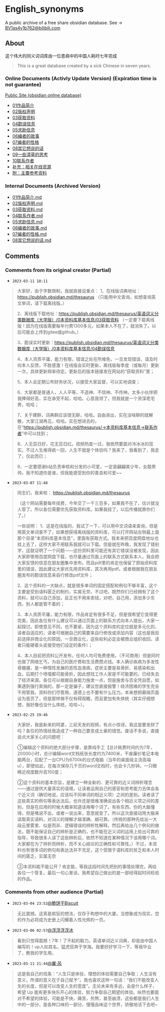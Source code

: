 # English_synonyms

A public archive of a free share obsidian database. See -> [BV1as4y1b762@bilibili.com](https://www.bilibili.com/video/BV1as4y1b762)

## About

这个伟大的同义词词库由一位患病中的中国人耗时七年完成
> This is a great database created by a sick Chinese in seven years.

### Online Documents (Activly Update Version) (Expiration time is not guarantee)

[Public Site (obsidian online database)](https://publish.obsidian.md/thesaurus)

- [01作品简介](https://publish.obsidian.md/thesaurus/英语词义分类数据库（大学版）/0本资料库基本信息/01作品简介)
- [02版权声明](https://publish.obsidian.md/thesaurus/英语词义分类数据库（大学版）/0本资料库基本信息/02版权声明)
- [03获取资料](https://publish.obsidian.md/thesaurus/英语词义分类数据库（大学版）/0本资料库基本信息/03获取资料)
- [04勘误信息](https://publish.obsidian.md/thesaurus/英语词义分类数据库（大学版）/0本资料库基本信息/04勘误信息)
- [05求助信息](https://publish.obsidian.md/thesaurus/英语词义分类数据库（大学版）/0本资料库基本信息/05求助信息)
- [06编者的故事](https://publish.obsidian.md/thesaurus/英语词义分类数据库（大学版）/0本资料库基本信息/06编者的故事)
- [07编者的性格](https://publish.obsidian.md/thesaurus/英语词义分类数据库（大学版）/0本资料库基本信息/07编者的性格)
- [08其它想说的话](https://publish.obsidian.md/thesaurus/英语词义分类数据库（大学版）/0本资料库基本信息/08其它想说的话)
- [09一些漳草的思考](https://publish.obsidian.md/thesaurus/英语词义分类数据库（大学版）/0本资料库基本信息/09一些漳草的思考)
- [10联系作者](https://publish.obsidian.md/thesaurus/英语词义分类数据库（大学版）/0本资料库基本信息/10联系作者)
- [补充：相关在线资源](https://publish.obsidian.md/thesaurus/英语词义分类数据库（大学版）/0本资料库基本信息/补充：相关在线资源)
- [附：主要参考资料](https://publish.obsidian.md/thesaurus/英语词义分类数据库（大学版）/0本资料库基本信息/附：主要参考资料)

### Internal Documents (Archived Version)

- [01作品简介.md](https://github.com/KJH-x/English_synonyms/blob/main/英语词义分类数据库（大学版）/英语词义分类数据库（大学版）/0本资料库的基本信息/01作品简介.md)
- [02版权声明.md](https://github.com/KJH-x/English_synonyms/blob/main/英语词义分类数据库（大学版）/英语词义分类数据库（大学版）/0本资料库的基本信息/02版权声明.md)
- [03获取资料.md](https://github.com/KJH-x/English_synonyms/blob/main/英语词义分类数据库（大学版）/英语词义分类数据库（大学版）/0本资料库的基本信息/03获取资料.md)
- [04联系作者.md](https://github.com/KJH-x/English_synonyms/blob/main/英语词义分类数据库（大学版）/英语词义分类数据库（大学版）/0本资料库的基本信息/04联系作者.md)
- [05求助信息.md](https://github.com/KJH-x/English_synonyms/blob/main/英语词义分类数据库（大学版）/英语词义分类数据库（大学版）/0本资料库的基本信息/05求助信息.md)
- [06编者的故事.md](https://github.com/KJH-x/English_synonyms/blob/main/英语词义分类数据库（大学版）/英语词义分类数据库（大学版）/0本资料库的基本信息/06编者的故事.md)
- [07编者的性格.md](https://github.com/KJH-x/English_synonyms/blob/main/英语词义分类数据库（大学版）/英语词义分类数据库（大学版）/0本资料库的基本信息/07编者的性格.md)
- [08其它想说的话.md](https://github.com/KJH-x/English_synonyms/blob/main/英语词义分类数据库（大学版）/英语词义分类数据库（大学版）/0本资料库的基本信息/08其它想说的话.md)

## Comments

### Comments from its original creator (Partial)

- `2023-03-11 18:11`

> 大家好，由于字数限制，我就直接说重点：
> 1、在线版词典地址：<https://publish.obsidian.md/thesaurus>
> （只能用中文查询，如想查询英文单词，请下载离线版。）
>
> 2、离线版下载地址：<https://publish.obsidian.md/thesaurus/英语词义分类数据库（大学版）/0本资料库基本信息/03获取资料>
> （一定要下载离线版！因为在线版需要每年付费1300多元，如果本人不在了，就消失了。以后可能会上传到gitee或github。）
>
> 3、勘误实时更新：<https://publish.obsidian.md/thesaurus/英语词义分类数据库（大学版）/0本资料库基本信息/04勘误信息>
>
> 4、本人资质平庸，能力有限，错误之处在所难免，一旦发现错误，请及时向本人反馈，不胜感激！在线版会实时更新，离线版每季度（或每月）更新一次，具体更新频率待定。更新后的版本链接发在网站的“获取资料”里；
>
> 5、本人会定期公布财务状况，以接受大家监督，可以实地调查；
>
> 6、大家都是普通人，人人平等，不造神、不信神、不传神。太多小伙伴把我捧得好高，实在承受不起，哈哈。心意我领了，但我就是一个资深老宅男，哈哈；
>
> 7、关于建群，词典群应该很无聊，哈哈。自由进出，实在没啥聊的就解散，大家江湖再见，哈哈。实在想进去的，在“<https://publish.obsidian.md/thesaurus/→本资料库基本信息→联系作者>”中可以找到；
>
> 8、人无百日好，花无百日红。视频热度一过，我依然要面对冷冰冰的现实。不过人生难得疯一回，人生不就是个体验吗？我来了，我看到了，我走了，仅此而已；
>
> 9、一定要感谢b站负责审核和分发的小可爱，一定是翩翩美少年，女靓男帅。我不知道你是谁，但我能感受到你的善良和可爱~~

- `2023-03-07 11:48`

> 同志们，我来啦：
> <https://publish.obsidian.md/thesaurus>
>
> （这个网站需要每年续费，今年交了一千三百多，如果我不在了，估计就没人管了。所以各位需要优先获取资料库。如果我挂了，以后传播就靠你们了。）
>
> 一些说明：
> 1、这是在线版的，我试了一下，可以用中文词语来查询，但是用英文单词查不了，如果想获得离线版的资料库，可以打开网站左侧最上面那个目录“本资料库基本信息”，里面有获取方式。我本来把百度网盘地址也挂上去了，这样大家不用联系我就可以下载。但是就在昨晚，我发现了错别字，这就证明了一个问题——这份资料里可能还有其它错误没被发现，因此大家即使用百度网盘下载，也尽量通过页面上的联系方式联系本人，我会把大家反馈的信息在朋友圈集中发布。而且pdf里的肯定也保留了原始资料库里的错误，因此建议大家优先用资料库，其次再用pdf。或者根据我在朋友圈发布的勘误信息来自行修改pdf文件；
>
> 2、这个资料的一大缺点，就是很多单词的固定搭配和例句不够丰富，这个主要是受到语料匮乏的制约，实属无奈。不过吧，既然你们已经拥有了这个资料，就可以自己添加，反正也不用来卖钱，对吧，自己用，添加多少东西，别人都是管不着的；
>
> 3、本人资质平庸，能力有限，作品肯定有很多不足，但是很希望它变得更完美，因此各位有什么建议可以通过页面上的联系方式向本人提出，大家一起探讨。即使意见不同，也不要紧，因为这个资料库的定位就是多元化的、读者自适应的，读者可根据自己的需要来自行修改或添加内容（这也是我目前选择非商业化的原因，一旦商业化，这些权利必定会被商业组织收回，读者只能硬着头皮接受他们设定的条件）；
>
> 4、本人目前把资料公开发布，任何人均可免费使用，（不可商用）但是同时也做了网络乞丐，为自己的医疗费和生活费攒点钱。本人确诊疾病为多发性骨髓瘤，是一种惰性发展的恶性血液病，症状主要是易骨折、易感染和出血，后期打个喷嚏都可能骨折，因此想找工作人家是不可能要的，已经失去了经济来源。各位可以根据自身能力施舍一点，但是施舍与否全凭自愿，如果遇到强行索捐的，那一定是骗子，建议您直接报警！经济困难的学生完全不用管我，资料你们尽管用，道德上也不要有什么压力。本来想把募捐页面设为首页了，但是那样做不仅有碍观瞻，而且更加有失体统（其实仔细想想，我好像也没什么体统，哈哈~）。

- `2023-02-25 19:46`

> 大家好，我是新来的阿婆，三前天发的视频，有点小惊讶。我这是要发财了吗？各位的热情给我造成了一种自己要变成土豪的错觉。废话不多说，直接说点大家关心的问题吧：
>
> ①编辑这个资料的绝大部分步骤，是靠纯手工【总计耗费时间约为7年，20000小时，总计编辑word文档纸张长度约为7400米，干废廉价笔记本电脑两台，后配了一台CPU为6700k的台式电脑（当年的桌面级主流高端u），即使如此，在每次保存几千页的word文档时，也会卡几秒钟。一只眼睛近视度数升高150度；
>
> ②这个资料的基本宗旨，是建立一种全新的、更可靠的近义词辨析理念——通过提供大量真实的语境，让读者运用自己的感官和思考能力去体会各个近义词（确切地说，应该叫不同单词的相近义项）之间的差别。读者读了这些真实的例句等表达法后，也许还是很难准确说出各个相近义项之间的差别，但是在应用的时候大概率知道该用哪个词了。有些东西，你的大脑懂得，但是嘴说不出，或者一说出来，意思就变了。所以这次直接动用大脑来读取真实语料，对词义的理解才越准确、越可靠。（传统的那种先给出一大段云里雾里、似是而非、逻辑错误的辨析性解释，然后再给出几个例句的做法，既不能保证自己的辨析是正确的，也不能在近义词的运用上给出可靠的指导，导致很多人读了这些辨析后，依然不知道在某种情况下该用哪个词。大家都在为了辨析而辨析，而不关心结论的正确性和可靠性。）不过，本资料也有很多词的例句和表达法并不充足，这个受限于语料库的贫乏和本人时间的匮乏，实属无奈
>
> ③本资料能不能公开？肯定能，等我这段时间先把别的事情处理完，再给各位一个答复。最后一句心里话，我希望自己做出的是一部经得起时间检验的作品。

### Comments from other audience (Partial)

- `2023-03-04 23:52`[@脆饼干Biscuit](https://space.bilibili.com/379928460)

> 无比震撼。这真是疯狂的想法，仅存于构想中的大厦。当想象成为现实，您的作为必将成为史册上闪耀着人性光辉的一页。

- `2023-03-06 02:57`[@浮浮浮浮冰](https://space.bilibili.com/12014952)

> 看到只觉得震撼！7年！了不起的毅力。英语单词近义词典，却是由中国人编写的！up人如其名，猛虎狂奔于学海。我要好好学习一下，等我毕业了，教我的学生用。

- `2023-03-11 21:44`[@翼·风](https://space.bilibili.com/6734988)

> 这是我自己的信条：“人生只是体验，理想的体验需要自己争取；人生没有意义，所谓的意义在于自己赋予”。我也喜欢这样一句话：“我们不能改变人生的长度，但是可以改变人生的宽度”。无论未来有多远，会是什么样子，希望 Up 能有更多快乐开心的体验，努力争取自己期望的体验。纵然也要面对不希望的体验，可能是不快，痛苦，煎熬，甚至崩溃，这些都是我们人生中的一部分，是各种口味的一部分。慢慢品味这个世界，骄傲地活下去吧~
